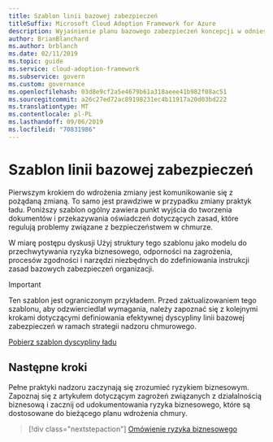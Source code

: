 ```yaml
---
title: Szablon linii bazowej zabezpieczeń
titleSuffix: Microsoft Cloud Adoption Framework for Azure
description: Wyjaśnienie planu bazowego zabezpieczeń koncepcji w odniesieniu do ładu w chmurze.
author: BrianBlanchard
ms.author: brblanch
ms.date: 02/11/2019
ms.topic: guide
ms.service: cloud-adoption-framework
ms.subservice: govern
ms.custom: governance
ms.openlocfilehash: 03d8e9cf2a5e4679b61a318aeee41b982f08ac51
ms.sourcegitcommit: a26c27ed72ac89198231ec4b11917a20d03bd222
ms.translationtype: MT
ms.contentlocale: pl-PL
ms.lasthandoff: 09/06/2019
ms.locfileid: "70831986"
---
```

# <a name="security-baseline-template"></a>Szablon linii bazowej zabezpieczeń

Pierwszym krokiem do wdrożenia zmiany jest komunikowanie się z pożądaną zmianą. To samo jest prawdziwe w przypadku zmiany praktyk ładu. Poniższy szablon ogólny zawiera punkt wyjścia do tworzenia dokumentów i przekazywania oświadczeń dotyczących zasad, które regulują problemy związane z bezpieczeństwem w chmurze.

W miarę postępu dyskusji Użyj struktury tego szablonu jako modelu do przechwytywania ryzyka biznesowego, odporności na zagrożenia, procesów zgodności i narzędzi niezbędnych do zdefiniowania instrukcji zasad bazowych zabezpieczeń organizacji.

> [!IMPORTANT]
> Ten szablon jest ograniczonym przykładem. Przed zaktualizowaniem tego szablonu, aby odzwierciedlał wymagania, należy zapoznać się z kolejnymi krokami dotyczącymi definiowania efektywnej dyscypliny linii bazowej zabezpieczeń w ramach strategii nadzoru chmurowego.

<!-- markdownlint-disable MD033 -->

 <a href="https://archcenter.blob.core.windows.net/cdn/fusion/governance/Security%20Baseline%20Discipline%20Template.docx">Pobierz szablon dyscypliny ładu</a>

<!-- markdownlint-enable MD033 -->

## <a name="next-steps"></a>Następne kroki

Pełne praktyki nadzoru zaczynają się zrozumieć ryzykiem biznesowym. Zapoznaj się z artykułem dotyczącym zagrożeń związanych z działalnością biznesową i zacznij od udokumentowania ryzyka biznesowego, które są dostosowane do bieżącego planu wdrożenia chmury.

> [!div class="nextstepaction"]
> [Omówienie ryzyka biznesowego](./business-risks.md)
